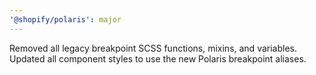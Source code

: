 ```yaml
---
'@shopify/polaris': major
---
```


Removed all legacy breakpoint SCSS functions, mixins, and variables. Updated all component styles to use the new Polaris breakpoint aliases.
